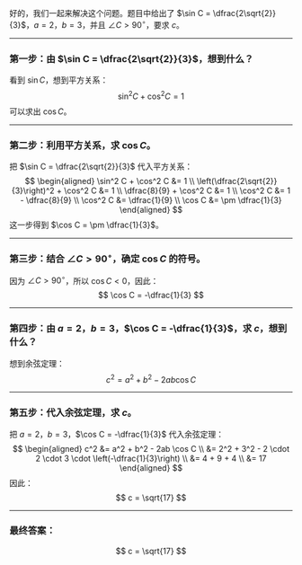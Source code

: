 好的，我们一起来解决这个问题。题目中给出了 $\sin C = \dfrac{2\sqrt{2}}{3}$，$a = 2$，$b = 3$，并且 $\angle C > 90^\circ$，要求 $c$。

---

### 第一步：由 $\sin C = \dfrac{2\sqrt{2}}{3}$，想到什么？
看到 $\sin C$，想到平方关系：
$$
\sin^2 C + \cos^2 C = 1
$$
可以求出 $\cos C$。

---

### 第二步：利用平方关系，求 $\cos C$。
把 $\sin C = \dfrac{2\sqrt{2}}{3}$ 代入平方关系：
$$
\begin{aligned}
\sin^2 C + \cos^2 C &= 1 \\
\left(\dfrac{2\sqrt{2}}{3}\right)^2 + \cos^2 C &= 1 \\
\dfrac{8}{9} + \cos^2 C &= 1 \\
\cos^2 C &= 1 - \dfrac{8}{9} \\
\cos^2 C &= \dfrac{1}{9} \\
\cos C &= \pm \dfrac{1}{3}
\end{aligned}
$$
这一步得到 $\cos C = \pm \dfrac{1}{3}$。

---

### 第三步：结合 $\angle C > 90^\circ$，确定 $\cos C$ 的符号。
因为 $\angle C > 90^\circ$，所以 $\cos C < 0$，因此：
$$
\cos C = -\dfrac{1}{3}
$$

---

### 第四步：由 $a = 2$，$b = 3$，$\cos C = -\dfrac{1}{3}$，求 $c$，想到什么？
想到余弦定理：
$$
c^2 = a^2 + b^2 - 2ab \cos C
$$

---

### 第五步：代入余弦定理，求 $c$。
把 $a = 2$，$b = 3$，$\cos C = -\dfrac{1}{3}$ 代入余弦定理：
$$
\begin{aligned}
c^2 &= a^2 + b^2 - 2ab \cos C \\
&= 2^2 + 3^2 - 2 \cdot 2 \cdot 3 \cdot \left(-\dfrac{1}{3}\right) \\
&= 4 + 9 + 4 \\
&= 17
\end{aligned}
$$
因此：
$$
c = \sqrt{17}
$$

---

### 最终答案：
$$
c = \sqrt{17}
$$